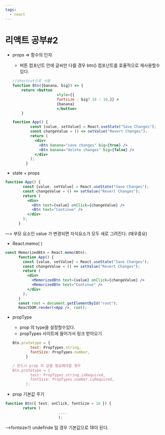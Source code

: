 ```yaml
---
tags:
  - react
---
```

# 리액트 공부#2

- props ⇒ 함수의 인자
    - 버튼 컴포넌트 안에 글씨만 다를 경우 btn() 컴포넌트를 효율적으로 재사용할수있다.
    
    ```jsx
    //shortcut으로 사용
    function Btn({banana, big}) => {
    	return <button
    					style={{
    					fontsize : big? 18 : 16,}} >
    					{banana}
    					</button>
    	}
    
    function App() {
            const [value, setValue] = React.useState("Save Changes");
            const changeValue = () => setValue("Revert Changes");
            return (
              <div>
                <Btn banana="save changes" big={true} />
                <Btn banana="delete changes" big={false} />
              </div>
            );
          }
    ```
    

- state + props

```jsx
function App() {
        const [value, setValue] = React.useState("Save Changes");
        const changeValue = () => setValue("Revert Changes");
        return (
          <div>
            <Btn text={value} onClick={changeValue} />
            <Btn text="Continue" />
          </div>
        );
      }
```

—> 부모 요소인 value 가 변경되면 자식요소가 모두 새로 그려진다. (매우중요)

- React.memo( )

```jsx
const MemorizedBtn = React.memo(Btn);
      function App() {
        const [value, setValue] = React.useState("Save Changes");
        const changeValue = () => setValue("Revert Changes");
        return (
          <div>
            <MemorizedBtn text={value} onClick={changeValue} />
            <MemorizedBtn text="Continue" />
          </div>
        );
      }
      const root = document.getElementById("root");
      ReactDOM.render(<App />, root);
```

- propType
    - prop 의 type을 설정할수있다.
    - propTypes 사이트에 들어가서 링크 받아오기
    
    ```jsx
    Btn.prototype = {
            text: PropTypes.string,
            fontSize: PropTypes.number,
          }
    
    / 반드시 prop 의 값을 필요해야할 경우
    Btn.prototype = {
            text: PropTypes.string.isRequired,
            fontSize: PropTypes.number.isRequired,
          };
    ```
    
- prop 기본값 주기

```jsx
function Btn({ text, onClick, fontSize = 18 }) {
        return (
						....
						);
```

—>fontsize가 undefinde 일 경우 기본값으로 18이 된다.